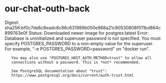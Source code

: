 # our-chat-outh-back

Digest: sha256:bf0c7de8c8eadc8c86c631999b050e988a21c80530808f011bd864c899763e0f
Status: Downloaded newer image for postgres:latest
Error: Database is uninitialized and superuser password is not specified.
You must specify POSTGRES_PASSWORD to a non-empty value for the
superuser. For example, "-e POSTGRES_PASSWORD=password" on "docker run".

       You may also use "POSTGRES_HOST_AUTH_METHOD=trust" to allow all
       connections without a password. This is *not* recommended.

       See PostgreSQL documentation about "trust":
       https://www.postgresql.org/docs/current/auth-trust.html
